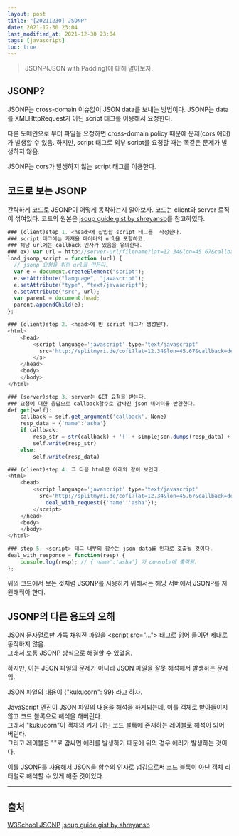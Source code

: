 ```yaml
---
layout: post
title: "[20211230] JSONP"
date: 2021-12-30 23:04
last_modified_at: 2021-12-30 23:04
tags: [javascript]
toc: true
---
```


> JSONP(JSON with Padding)에 대해 알아보자.

## JSONP?

JSONP는 cross-domain 이슈없이 JSON data를 보내는 방법이다.
JSONP는 data를 XMLHttpRequest가 아닌 script 태그를 이용해서 요청한다.

다른 도메인으로 부터 파일을 요청하면 cross-domain policy 때문에 문제(cors 에러)가 발생할 수 있음.
하지만, script 태그로 외부 script를 요청할 때는 똑같은 문제가 발생하지 않음.

JSONP는 cors가 발생하지 않는 script 태그를 이용한다.

## 코드로 보는 JSONP

간략하게 코드로 JSONP이 어떻게 동작하는지 알아보자.
코드는 client와 server 로직이 섞여있다.
코드의 원본은 [jsoup guide gist by shreyansb](https://gist.github.com/shreyansb/2024839)를 참고하였다.

```js
### (client)step 1. <head>에 삽입할 script 태그를  작성한다.
### script 태그에는 가져올 데이터의 url을 포함하고,
### 해당 url에는 callback 인자가 있음을 유의한다.
### ex) var url = http://server-url/filename?lat=12.34&lon=45.67&callback=deal_with_request
load_jsonp_script = function (url) {
  // jsonp 요청을 위한 url을 만든다.
  var e = document.createElement("script");
  e.setAttribute("language", "javascript");
  e.setAttribute("type", "text/javascript");
  e.setAttribute("src", url);
  var parent = document.head;
  parent.appendChild(e);
};

### (client)step 2. <head>에 빈 script 태그가 생성된다.
<html>
    <head>
        <script language='javascript' type='text/javascript'
          src='http://splitmyri.de/cofi?lat=12.34&lon=45.67&callback=deal_with_request'>
        </s>
    </head>
    <body>
    </body>
</html>

### (server)step 3. server는 GET 요청을 받는다.
### 요청에 대한 응답으로 callback함수로 감싸진 json 데이터를 반환한다.
def get(self):
    callback = self.get_argument('callback', None)
    resp_data = {'name':'asha'}
    if callback:
        resp_str = str(callback) + '(' + simplejson.dumps(resp_data) + ');'
        self.write(resp_str)
    else:
        self.write(resp_data)

### (client)step 4. 그 다음 html은 아래와 같이 보인다.
<html>
    <head>
        <script language='javascript' type='text/javascript'
          src='http://splitmyri.de/cofi?lat=12.34&lon=45.67&callback=deal_with_request'>
            deal_with_request({'name':'asha'});
        </script>
    </head>
    <body>
    </body>
</html>

### step 5. <script> 태그 내부의 함수는 json data를 인자로 호출될 것이다.
deal_with_response = function(resp) {
    console.log(resp); // {'name':'asha'} 가 console에 출력됨.
};
```

위의 코드에서 보는 것처럼 JSONP를 사용하기 위해서는 해당 서버에서 JSONP를 지원해줘야 한다.

## JSONP의 다른 용도와 오해

JSON 문자열로만 가득 채워진 파일을 \<script src="..."\> 태그로 읽어 들이면 제대로 동작하지 않음.  
그래서 보통 JSONP 방식으로 해결할 수 있었음.

하지만, 이는 JSON 파일의 문제가 아니라 JSON 파일을 잘못 해석해서 발생하는 문제임.

JSON 파일의 내용이 {"kukucorn": 99} 라고 하자.

JavaScript 엔진이 JSON 파일의 내용을 해석을 하게되는데,
이를 객체로 받아들이지 않고 코드 블록으로 해석을 해버린다.  
그래서 "kukucorn"이 객체의 키가 아닌 코드 블록에 존재하는 레이블로 해석이 되어 버린다.  
그리고 레이블은 ""로 감싸면 에러를 발생하기 때문에 위의 경우 에러가 발생하는 것이다.

이를 JSONP를 사용해서 JSON을 함수의 인자로 넘김으로써 코드 블록이 아닌 객체 리터럴로 해석할 수 있게 해준 것이었다.

---

## 출처

[W3School JSONP](https://www.w3schools.com/js/js_json_jsonp.asp)
[jsoup guide gist by shreyansb](https://gist.github.com/shreyansb/2024839)
